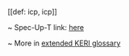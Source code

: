 [[def: icp, icp]]

~ Spec-Up-T link: <a href='https://weboftrust.github.io/WOT-terms/docs/glossary/icp'>here</a>

~ More in <a href="https://weboftrust.github.io/WOT-terms/docs/glossary/icp">extended KERI glossary</a>
